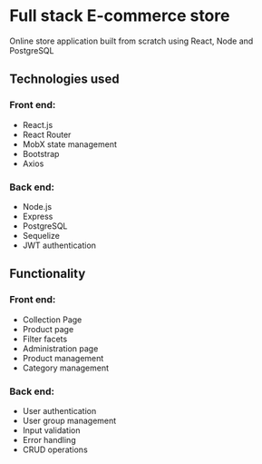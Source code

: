 # Full stack E-commerce store

Online store application built from scratch using React, Node and PostgreSQL

## Technologies used

### Front end:

-   React.js
-   React Router
-   MobX state management
-   Bootstrap
-   Axios

### Back end:

-   Node.js
-   Express
-   PostgreSQL
-   Sequelize
-   JWT authentication

## Functionality

### Front end:

-   Collection Page
-   Product page
-   Filter facets
-   Administration page
-   Product management
-   Category management

### Back end:

-   User authentication
-   User group management
-   Input validation
-   Error handling
-   CRUD operations
